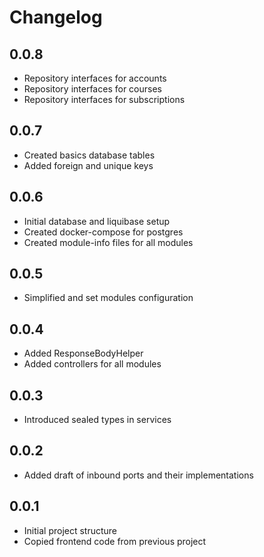# Changelog

## 0.0.8
* Repository interfaces for accounts
* Repository interfaces for courses
* Repository interfaces for subscriptions

## 0.0.7
 * Created basics database tables
 * Added foreign and unique keys

## 0.0.6
 * Initial database and liquibase setup
 * Created docker-compose for postgres
 * Created module-info files for all modules

## 0.0.5
 * Simplified and set modules configuration

## 0.0.4
 * Added ResponseBodyHelper
 * Added controllers for all modules  

## 0.0.3
 * Introduced sealed types in services 

## 0.0.2
 * Added draft of inbound ports and their implementations

## 0.0.1 
 * Initial project structure
 * Copied frontend code from previous project
